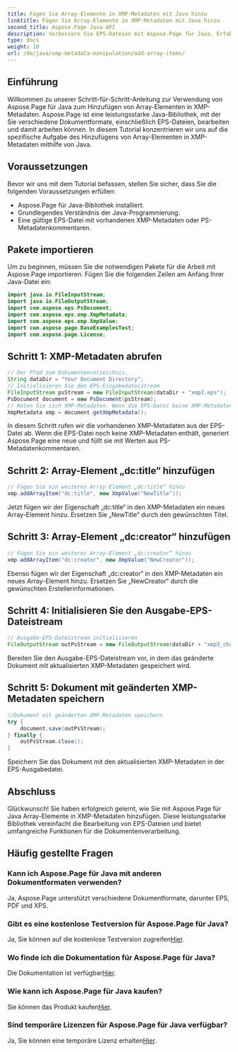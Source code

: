 ```yaml
---
title: Fügen Sie Array-Elemente in XMP-Metadaten mit Java hinzu
linktitle: Fügen Sie Array-Elemente in XMP-Metadaten mit Java hinzu
second_title: Aspose.Page Java-API
description: Verbessern Sie EPS-Dateien mit Aspose.Page für Java. Erfahren Sie, wie Sie Array-Elemente mühelos zu XMP-Metadaten hinzufügen. Folgen Sie jetzt unserer Schritt-für-Schritt-Anleitung!
type: docs
weight: 10
url: /de/java/xmp-metadata-manipulation/add-array-items/
---
```

## Einführung
Willkommen zu unserer Schritt-für-Schritt-Anleitung zur Verwendung von Aspose.Page für Java zum Hinzufügen von Array-Elementen in XMP-Metadaten. Aspose.Page ist eine leistungsstarke Java-Bibliothek, mit der Sie verschiedene Dokumentformate, einschließlich EPS-Dateien, bearbeiten und damit arbeiten können. In diesem Tutorial konzentrieren wir uns auf die spezifische Aufgabe des Hinzufügens von Array-Elementen in XMP-Metadaten mithilfe von Java.
## Voraussetzungen
Bevor wir uns mit dem Tutorial befassen, stellen Sie sicher, dass Sie die folgenden Voraussetzungen erfüllen:
- Aspose.Page für Java-Bibliothek installiert.
- Grundlegendes Verständnis der Java-Programmierung.
- Eine gültige EPS-Datei mit vorhandenen XMP-Metadaten oder PS-Metadatenkommentaren.
## Pakete importieren
Um zu beginnen, müssen Sie die notwendigen Pakete für die Arbeit mit Aspose.Page importieren. Fügen Sie die folgenden Zeilen am Anfang Ihrer Java-Datei ein:
```java
import java.io.FileInputStream;
import java.io.FileOutputStream;
import com.aspose.eps.PsDocument;
import com.aspose.eps.xmp.XmpMetadata;
import com.aspose.eps.xmp.XmpValue;
import com.aspose.page.BaseExamplesTest;
import com.aspose.page.License;
```
## Schritt 1: XMP-Metadaten abrufen
```java
// Der Pfad zum Dokumentenverzeichnis.
String dataDir = "Your Document Directory";
// Initialisieren Sie den EPS-Eingabedateistream
FileInputStream psStream = new FileInputStream(dataDir + "xmp3.eps");
PsDocument document = new PsDocument(psStream);
// Holen Sie sich XMP-Metadaten. Wenn die EPS-Datei keine XMP-Metadaten enthält, erhalten wir eine neue, gefüllt mit Werten aus PS-Metadatenkommentaren (%%Creator, %%CreateDate, %%Title usw.).
XmpMetadata xmp = document.getXmpMetadata();
```
In diesem Schritt rufen wir die vorhandenen XMP-Metadaten aus der EPS-Datei ab. Wenn die EPS-Datei noch keine XMP-Metadaten enthält, generiert Aspose.Page eine neue und füllt sie mit Werten aus PS-Metadatenkommentaren.
## Schritt 2: Array-Element „dc:title“ hinzufügen
```java
// Fügen Sie ein weiteres Array-Element „dc:title“ hinzu
xmp.addArrayItem("dc:title", new XmpValue("NewTitle"));
```
Jetzt fügen wir der Eigenschaft „dc:title“ in den XMP-Metadaten ein neues Array-Element hinzu. Ersetzen Sie „NewTitle“ durch den gewünschten Titel.
## Schritt 3: Array-Element „dc:creator“ hinzufügen
```java
// Fügen Sie ein weiteres Array-Element „dc:creator“ hinzu
xmp.addArrayItem("dc:creator", new XmpValue("NewCreator"));
```
Ebenso fügen wir der Eigenschaft „dc:creator“ in den XMP-Metadaten ein neues Array-Element hinzu. Ersetzen Sie „NewCreator“ durch die gewünschten Erstellerinformationen.
## Schritt 4: Initialisieren Sie den Ausgabe-EPS-Dateistream
```java
// Ausgabe-EPS-Dateistream initialisieren
FileOutputStream outPsStream = new FileOutputStream(dataDir + "xmp3_changed.eps");
```
Bereiten Sie den Ausgabe-EPS-Dateistream vor, in dem das geänderte Dokument mit aktualisierten XMP-Metadaten gespeichert wird.
## Schritt 5: Dokument mit geänderten XMP-Metadaten speichern
```java
//Dokument mit geänderten XMP-Metadaten speichern
try {			
    document.save(outPsStream);
} finally {
    outPsStream.close();
}
```
Speichern Sie das Dokument mit den aktualisierten XMP-Metadaten in der EPS-Ausgabedatei.
## Abschluss
Glückwunsch! Sie haben erfolgreich gelernt, wie Sie mit Aspose.Page für Java Array-Elemente in XMP-Metadaten hinzufügen. Diese leistungsstarke Bibliothek vereinfacht die Bearbeitung von EPS-Dateien und bietet umfangreiche Funktionen für die Dokumentenverarbeitung.
## Häufig gestellte Fragen

### Kann ich Aspose.Page für Java mit anderen Dokumentformaten verwenden?
Ja, Aspose.Page unterstützt verschiedene Dokumentformate, darunter EPS, PDF und XPS.
### Gibt es eine kostenlose Testversion für Aspose.Page für Java?
 Ja, Sie können auf die kostenlose Testversion zugreifen[Hier](https://releases.aspose.com/).
### Wo finde ich die Dokumentation für Aspose.Page für Java?
 Die Dokumentation ist verfügbar[Hier](https://reference.aspose.com/page/java/).
### Wie kann ich Aspose.Page für Java kaufen?
 Sie können das Produkt kaufen[Hier](https://purchase.aspose.com/buy).
### Sind temporäre Lizenzen für Aspose.Page für Java verfügbar?
 Ja, Sie können eine temporäre Lizenz erhalten[Hier](https://purchase.aspose.com/temporary-license/).